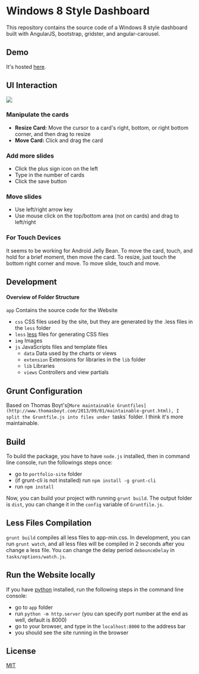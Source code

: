 # Windows 8 Style Dashboard

This repository contains the source code of a Windows 8 style dashboard built with AngularJS, bootstrap, gridster, and angular-carousel.

## Demo

It's hosted [here](http://yguan.github.io/repos/dashboard/).

## UI Interaction

![](http://yguan.github.io/img/projects/dashboard.png)

### Manipulate the cards
* <b>Resize Card:</b> Move the cursor to a card's right, bottom, or right bottom corner, and then drag to resize
* <b>Move Card:</b> Click and drag the card

### Add more slides
* Click the plus sign icon on the left
* Type in the number of cards
* Click the save button

### Move slides
* Use left/right arrow key
* Use mouse click on the top/bottom area (not on cards) and drag to left/right

### For Touch Devices

It seems to be working for Android Jelly Bean. To move the card, touch, and hold for a brief moment, then move the card. To resize, just touch the bottom right corner and move. To move slide, touch and move.

## Development

#### Overview of Folder Structure

`app` Contains the source code for the Website
- `css` CSS files used by the site, but they are generated by the .less files in the `less` folder
- `less` [less](http://lesscss.org/) files for generating CSS files
- `img`  Images
- `js` JavaScripts files and template files
  - `data` Data used by the charts or views
  - `extension` Extensions for libraries in the `lib` folder
  - `lib` Libraries
  - `views` Controllers and view partials

## Grunt Configuration

Based on Thomas Boyt's[`More maintainable Gruntfiles](http://www.thomasboyt.com/2013/09/01/maintainable-grunt.html), I split the Gruntfile.js into files under `tasks` folder. I think it's more maintainable.

## Build

To build the package, you have to have `node.js` installed, then in command line console, run the followings steps once:

- go to `portfolio-site` folder
- (if grunt-cli is not installed) run `npm install -g grunt-cli`
- run `npm install`

Now, you can build your project with running `grunt build`. The output folder is `dist`, you can change it in the `config` variable of `Gruntfile.js`.

## Less Files Compilation

`grunt build` compiles all less files to app-min.css. In development, you can run `grunt watch`, and all less files will be compiled in 2 seconds after you change a less file. You can change the delay period `debounceDelay` in `tasks/options/watch.js`.

## Run the Website locally

If you have [python](http://www.python.org/download/) installed, run the following steps in the command line console:

- go to `app` folder
- run `python -m http.server` (you can specify port number at the end as well, default is 8000)
- go to your browser, and type in the `localhost:8000` to the address bar
- you should see the site running in the browser

## License

[MIT](http://opensource.org/licenses/MIT)